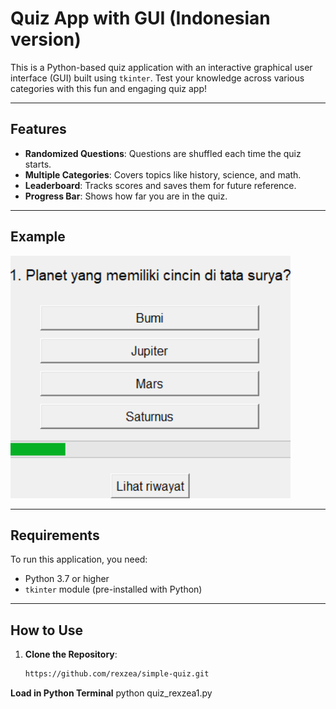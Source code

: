 # Quiz App with GUI (Indonesian version)

This is a Python-based quiz application with an interactive graphical user interface (GUI) built using `tkinter`. Test your knowledge across various categories with this fun and engaging quiz app!

---

## Features
- **Randomized Questions**: Questions are shuffled each time the quiz starts.
- **Multiple Categories**: Covers topics like history, science, and math.
- **Leaderboard**: Tracks scores and saves them for future reference.
- **Progress Bar**: Shows how far you are in the quiz.

---

## Example
![Quiz App Screenshot](screenshot1.png)

---

## Requirements
To run this application, you need:
- Python 3.7 or higher
- `tkinter` module (pre-installed with Python)

---

## How to Use

1. **Clone the Repository**:
   ```bash
   https://github.com/rexzea/simple-quiz.git


**Load in Python Terminal**
python quiz_rexzea1.py
